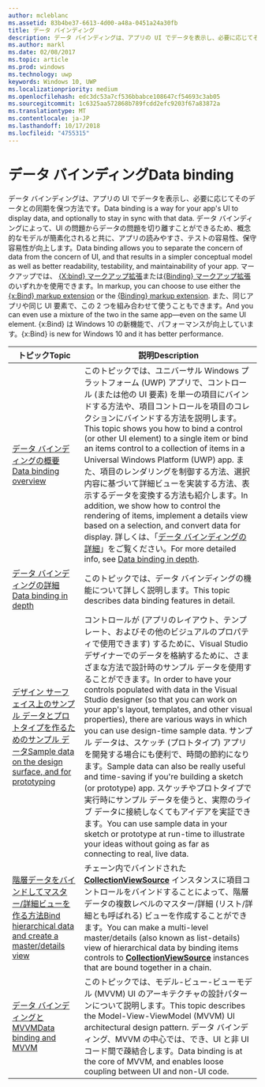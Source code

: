 ```yaml
---
author: mcleblanc
ms.assetid: 83b4be37-6613-4d00-a48a-0451a24a30fb
title: データ バインディング
description: データ バインディングは、アプリの UI でデータを表示し、必要に応じてそのデータとの同期を保つ方法です。
ms.author: markl
ms.date: 02/08/2017
ms.topic: article
ms.prod: windows
ms.technology: uwp
keywords: Windows 10, UWP
ms.localizationpriority: medium
ms.openlocfilehash: edc3dc53a7cf536bbabce108647cf54693c3ab05
ms.sourcegitcommit: 1c6325aa572868b789fcdd2efc9203f67a83872a
ms.translationtype: MT
ms.contentlocale: ja-JP
ms.lasthandoff: 10/17/2018
ms.locfileid: "4755315"
---
```

# <a name="data-binding"></a><span data-ttu-id="a91d9-104">データ バインディング</span><span class="sxs-lookup"><span data-stu-id="a91d9-104">Data binding</span></span>

<span data-ttu-id="a91d9-105">データ バインディングは、アプリの UI でデータを表示し、必要に応じてそのデータとの同期を保つ方法です。</span><span class="sxs-lookup"><span data-stu-id="a91d9-105">Data binding is a way for your app's UI to display data, and optionally to stay in sync with that data.</span></span> <span data-ttu-id="a91d9-106">データ バインディングによって、UI の問題からデータの問題を切り離すことができるため、概念的なモデルが簡素化されると共に、アプリの読みやすさ、テストの容易性、保守容易性が向上します。</span><span class="sxs-lookup"><span data-stu-id="a91d9-106">Data binding allows you to separate the concern of data from the concern of UI, and that results in a simpler conceptual model as well as better readability, testability, and maintainability of your app.</span></span> <span data-ttu-id="a91d9-107">マークアップでは、 [{X:bind} マークアップ拡張](https://msdn.microsoft.com/library/windows/apps/Mt204783)または[{Binding} マークアップ拡張](https://msdn.microsoft.com/library/windows/apps/Mt204782)のいずれかを使用できます。</span><span class="sxs-lookup"><span data-stu-id="a91d9-107">In markup, you can choose to use either the [{x:Bind} markup extension](https://msdn.microsoft.com/library/windows/apps/Mt204783) or the [{Binding} markup extension](https://msdn.microsoft.com/library/windows/apps/Mt204782).</span></span> <span data-ttu-id="a91d9-108">また、同じアプリや同じ UI 要素で、この 2 つを組み合わせて使うこともできます。</span><span class="sxs-lookup"><span data-stu-id="a91d9-108">And you can even use a mixture of the two in the same app—even on the same UI element.</span></span> <span data-ttu-id="a91d9-109">{x:Bind} は Windows 10 の新機能で、パフォーマンスが向上しています。</span><span class="sxs-lookup"><span data-stu-id="a91d9-109">{x:Bind} is new for Windows 10 and it has better performance.</span></span>

| <span data-ttu-id="a91d9-110">トピック</span><span class="sxs-lookup"><span data-stu-id="a91d9-110">Topic</span></span> | <span data-ttu-id="a91d9-111">説明</span><span class="sxs-lookup"><span data-stu-id="a91d9-111">Description</span></span> |
|-------|-------------|
| [<span data-ttu-id="a91d9-112">データ バインディングの概要</span><span class="sxs-lookup"><span data-stu-id="a91d9-112">Data binding overview</span></span>](data-binding-quickstart.md) | <span data-ttu-id="a91d9-113">このトピックでは、ユニバーサル Windows プラットフォーム (UWP) アプリで、コントロール (または他の UI 要素) を単一の項目にバインドする方法や、項目コントロールを項目のコレクションにバインドする方法を説明します。</span><span class="sxs-lookup"><span data-stu-id="a91d9-113">This topic shows you how to bind a control (or other UI element) to a single item or bind an items control to a collection of items in a Universal Windows Platform (UWP) app.</span></span> <span data-ttu-id="a91d9-114">また、項目のレンダリングを制御する方法、選択内容に基づいて詳細ビューを実装する方法、表示するデータを変換する方法も紹介します。</span><span class="sxs-lookup"><span data-stu-id="a91d9-114">In addition, we show how to control the rendering of items, implement a details view based on a selection, and convert data for display.</span></span> <span data-ttu-id="a91d9-115">詳しくは、「[データ バインディングの詳細](data-binding-in-depth.md)」をご覧ください。</span><span class="sxs-lookup"><span data-stu-id="a91d9-115">For more detailed info, see [Data binding in depth](data-binding-in-depth.md).</span></span> | 
| [<span data-ttu-id="a91d9-116">データ バインディングの詳細</span><span class="sxs-lookup"><span data-stu-id="a91d9-116">Data binding in depth</span></span>](data-binding-in-depth.md) | <span data-ttu-id="a91d9-117">このトピックでは、データ バインディングの機能について詳しく説明します。</span><span class="sxs-lookup"><span data-stu-id="a91d9-117">This topic describes data binding features in detail.</span></span> |
| [<span data-ttu-id="a91d9-118">デザイン サーフェイス上のサンプル データとプロトタイプを作るためのサンプル データ</span><span class="sxs-lookup"><span data-stu-id="a91d9-118">Sample data on the design surface, and for prototyping</span></span>](displaying-data-in-the-designer.md) | <span data-ttu-id="a91d9-119">コントロールが (アプリのレイアウト、テンプレート、およびその他のビジュアルのプロパティで使用できます) するために、Visual Studio デザイナーでのデータを格納するために、さまざまな方法で設計時のサンプル データを使用することができます。</span><span class="sxs-lookup"><span data-stu-id="a91d9-119">In order to have your controls populated with data in the Visual Studio designer (so that you can work on your app's layout, templates, and other visual properties), there are various ways in which you can use design-time sample data.</span></span> <span data-ttu-id="a91d9-120">サンプル データは、スケッチ (プロトタイプ) アプリを開発する場合にも便利で、時間の節約になります。</span><span class="sxs-lookup"><span data-stu-id="a91d9-120">Sample data can also be really useful and time-saving if you're building a sketch (or prototype) app.</span></span> <span data-ttu-id="a91d9-121">スケッチやプロトタイプで実行時にサンプル データを使うと、実際のライブ データに接続しなくてもアイデアを実証できます。</span><span class="sxs-lookup"><span data-stu-id="a91d9-121">You can use sample data in your sketch or prototype at run-time to illustrate your ideas without going as far as connecting to real, live data.</span></span> |
| [<span data-ttu-id="a91d9-122">階層データをバインドしてマスター/詳細ビューを作る方法</span><span class="sxs-lookup"><span data-stu-id="a91d9-122">Bind hierarchical data and create a master/details view</span></span>](how-to-bind-to-hierarchical-data-and-create-a-master-details-view.md) | <span data-ttu-id="a91d9-123">チェーン内でバインドされた [<strong>CollectionViewSource</strong>](https://msdn.microsoft.com/library/windows/apps/BR209833) インスタンスに項目コントロールをバインドすることによって、階層データの複数レベルのマスター/詳細 (リスト/詳細とも呼ばれる) ビューを作成することができます。</span><span class="sxs-lookup"><span data-stu-id="a91d9-123">You can make a multi-level master/details (also known as list-details) view of hierarchical data by binding items controls to [<strong>CollectionViewSource</strong>](https://msdn.microsoft.com/library/windows/apps/BR209833) instances that are bound together in a chain.</span></span> |
| [<span data-ttu-id="a91d9-124">データ バインディングと MVVM</span><span class="sxs-lookup"><span data-stu-id="a91d9-124">Data binding and MVVM</span></span>](data-binding-and-mvvm.md) | <span data-ttu-id="a91d9-125">このトピックでは、モデル-ビュー-ビューモデル (MVVM) UI のアーキテクチャの設計パターンについて説明します。</span><span class="sxs-lookup"><span data-stu-id="a91d9-125">This topic describes the Model-View-ViewModel (MVVM) UI architectural design pattern.</span></span> <span data-ttu-id="a91d9-126">データ バインディング、MVVM の中心では、でき、UI と非 UI コード間で疎結合します。</span><span class="sxs-lookup"><span data-stu-id="a91d9-126">Data binding is at the core of MVVM, and enables loose coupling between UI and non-UI code.</span></span> |
